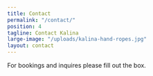 ```yaml
---
title: Contact
permalink: "/contact/"
position: 4
tagline: Contact Kalina
large-image: "/uploads/kalina-hand-ropes.jpg"
layout: contact
---
```


For bookings and inquires please fill out the box.
